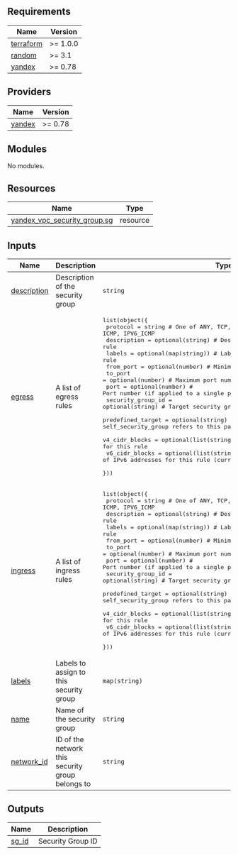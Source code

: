 ## Requirements

| Name | Version |
|------|---------|
| <a name="requirement_terraform"></a> [terraform](#requirement\_terraform) | >= 1.0.0 |
| <a name="requirement_random"></a> [random](#requirement\_random) | >= 3.1 |
| <a name="requirement_yandex"></a> [yandex](#requirement\_yandex) | >= 0.78 |

## Providers

| Name | Version |
|------|---------|
| <a name="provider_yandex"></a> [yandex](#provider\_yandex) | >= 0.78 |

## Modules

No modules.

## Resources

| Name | Type |
|------|------|
| [yandex_vpc_security_group.sg](https://registry.terraform.io/providers/yandex-cloud/yandex/latest/docs/resources/vpc_security_group) | resource |

## Inputs

| Name | Description | Type | Default | Required |
|------|-------------|------|---------|:--------:|
| <a name="input_description"></a> [description](#input\_description) | Description of the security group | `string` | `null` | no |
| <a name="input_egress"></a> [egress](#input\_egress) | A list of egress rules | <pre>list(object({<br>    protocol          = string                 # One of ANY, TCP, UDP, ICMP, IPV6_ICMP<br>    description       = optional(string)       # Description of the rule<br>    labels            = optional(map(string))  # Labels to assign to this rule<br>    from_port         = optional(number)       # Minimum port number<br>    to_port           = optional(number)       # Maximum port number<br>    port              = optional(number)       # Port number (if applied to a single port)<br>    security_group_id = optional(string)       # Target security group ID for this rule<br>    predefined_target = optional(string)       # Special-purpose targets. self_security_group refers to this particular security group<br>    v4_cidr_blocks    = optional(list(string)) # The blocks of IPv4 addresses for this rule<br>    v6_cidr_blocks    = optional(list(string)) # The blocks of IPv6 addresses for this rule (currently not supported)<br>  }))</pre> | <pre>[<br>  {<br>    "description": "Allow all egress traffic",<br>    "protocol": "ANY",<br>    "v4_cidr_blocks": [<br>      "0.0.0.0/0"<br>    ]<br>  }<br>]</pre> | no |
| <a name="input_ingress"></a> [ingress](#input\_ingress) | A list of ingress rules | <pre>list(object({<br>    protocol          = string                 # One of ANY, TCP, UDP, ICMP, IPV6_ICMP<br>    description       = optional(string)       # Description of the rule<br>    labels            = optional(map(string))  # Labels to assign to this rule<br>    from_port         = optional(number)       # Minimum port number<br>    to_port           = optional(number)       # Maximum port number<br>    port              = optional(number)       # Port number (if applied to a single port)<br>    security_group_id = optional(string)       # Target security group ID for this rule<br>    predefined_target = optional(string)       # Special-purpose targets. self_security_group refers to this particular security group<br>    v4_cidr_blocks    = optional(list(string)) # The blocks of IPv4 addresses for this rule<br>    v6_cidr_blocks    = optional(list(string)) # The blocks of IPv6 addresses for this rule (currently not supported)<br>  }))</pre> | `[]` | no |
| <a name="input_labels"></a> [labels](#input\_labels) | Labels to assign to this security group | `map(string)` | `{}` | no |
| <a name="input_name"></a> [name](#input\_name) | Name of the security group | `string` | `null` | no |
| <a name="input_network_id"></a> [network\_id](#input\_network\_id) | ID of the network this security group belongs to | `string` | n/a | yes |

## Outputs

| Name | Description |
|------|-------------|
| <a name="output_sg_id"></a> [sg\_id](#output\_sg\_id) | Security Group ID |
